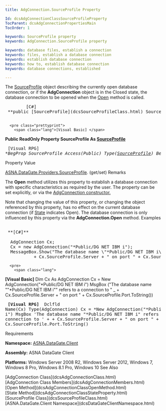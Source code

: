 ```yaml
---
title: AdgConnection.SourceProfile Property

Id: dcsAdgConnectionClassSourceProfileProperty
TocParent: dcsAdgConnectionPropertiesMain
TocOrder: 1

keywords: SourceProfile property
keywords: AdgConnection.SourceProfile property

keywords: database files, establish a connection
keywords: files, establish a database connection
keywords: establish database connection
keywords: how to, establish database connection
keywords: database connections, established

---
```


The [SourceProfile](dcsSourceProfileClass.html) object describing the currently open database connection, or if the **AdgConnection** object is in the <span>Closed</span> state, the database connection to be opened when the [ Open](dcsAdgConnectionClassOpenMethod.html) method is called.
<pre class="prettyprint">
        <span class="lang">[C#]</span>
 **public [SourceProfile](dcsSourceProfileClass.html) SourceProfile { get; }** 
      </pre>
      <pre class="prettyprint">
        <span class="lang">[Visual Basic] </span>
 **Public ReadOnly Property SourceProfile As [SourceProfile](dcsSourceProfileClass.html)** 
      </pre>
      <pre class="prettyprint">
        <span class="lang">[Visual RPG]</span>
 **BegProp SourceProfile Access(*Public) Type([SourceProfile](dcsSourceProfileClass.html))
   BegGet** 
      </pre>

Property Value

[ASNA.DataGate.Providers.SourceProfile](dcsSourceProfileClass.html). (get/set)
Remarks

The **Open** method utilizes this property to establish a database connection with specific characteristics as required by the user. The property can be set explicitly, or via the [ AdgConnection constructor.](dcsAdgConnectionConstructorsMain.html)

Note that changing the value of this property, or changing the object referenced by this property, has no effect on the current database connection (if [ State](dcsAdgConnectionClassStateProperty.html) indicates Open). The database connection is only influenced by this property via the **AdgConnection.Open** method. 
Examples

<pre>
        <span class="lang">
 **[C#]** 
        </span>
  AdgConnection Cx;
  Cx = new AdgConnection("*Public/DG NET IBM i");
  MessageBox.Show("The database name \"*Public/DG NET IBM i\" refers to a connection to "
           + Cx.SourceProfile.Server + " on port " + Cx.SourceProfile.Port.ToString());</pre>
      <pre>
        <span class="lang">
 **[Visual Basic]** 
        </span>
  Dim Cx As AdgConnection
  Cx = New AdgConnection("*Public/DG NET IBM i")
  MsgBox ("The database name ""*Public/DG NET IBM i"" refers to a connection to " _
           + Cx.SourceProfile.Server + " on port " + Cx.SourceProfile.Port.ToString())</pre>
      <pre class="prettyprint">
        <span class="lang">
 **[Visual RPG]** 
        </span>
  Dclfld Name(Cx) Type(AdgConnection)
  Cx = *New AdgConnection("*Public/DG NET IBM i")
  MsgBox 'The database name "*Public/DG NET IBM i" refers to a connection to ' +
           + Cx.SourceProfile.Server + " on port " + Cx.SourceProfile.Port.ToString()</pre>

Requirements

**Namespace:** [ASNA.DataGate.Client](dcsDataGateClientNamespace.html) 

**Assembly:** ASNA DataGate Client

**Platforms:** Windows Server 2008 R2, Windows Server 2012, Windows 7, Windows 8 Pro, Windows 8.1 Pro, Windows 10
See Also

<dl />
      [AdgConnection Class](dcsAdgConnectionClass.html)
      <br />
      [AdgConnection Class Members](dcsAdgConnectionMembers.html)
      <br />
      [Open Method](dcsAdgConnectionClassOpenMethod.html)
      <br />
      [State Method](dcsAdgConnectionClassStateProperty.html)
      <br />
      [SourceProfile Class](dcsSourceProfileClass.html)
      <br />
      [ASNA.DataGate.Client Namespace](dcsDataGateClientNamespace.html)

